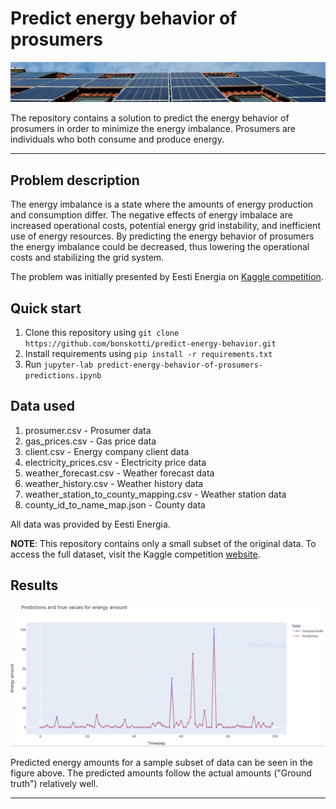 # Predict energy behavior of prosumers

![Solar panels on roof](img/cover_photo.jpg "Title")

The repository contains a solution to predict the energy behavior of prosumers in order to minimize the energy imbalance. Prosumers are individuals who both consume and produce energy.

---
## Problem description

The energy imbalance is a state where the amounts of energy production and consumption differ. The negative effects of energy imbalace are increased operational costs, potential energy grid instability, and inefficient use of energy resources.
By predicting the energy behavior of prosumers the energy imbalance could be decreased, thus lowering the operational costs and stabilizing the grid system.

The problem was initially presented by Eesti Energia on [Kaggle competition](https://www.kaggle.com/competitions/predict-energy-behavior-of-prosumers/overview).

## Quick start

1. Clone this repository using `git clone https://github.com/bonskotti/predict-energy-behavior.git`
2. Install requirements using `pip install -r requirements.txt`
3. Run `jupyter-lab predict-energy-behavior-of-prosumers-predictions.ipynb`

## Data used

1. prosumer.csv - Prosumer data
2. gas_prices.csv - Gas price data
3. client.csv - Energy company client data
4. electricity_prices.csv - Electricity price data
5. weather_forecast.csv - Weather forecast data
6. weather_history.csv - Weather history data
7. weather_station_to_county_mapping.csv - Weather station data
8. county_id_to_name_map.json - County data

All data was provided by Eesti Energia. 

**NOTE**: This repository contains only a small subset of the original data. To access the full dataset, visit the Kaggle competition [website](https://www.kaggle.com/competitions/predict-energy-behavior-of-prosumers/data).

## Results

![Results](img/results.JPG "Title")

Predicted energy amounts for a sample subset of data can be seen in the figure above. The predicted amounts follow the actual amounts ("Ground truth") relatively well.

---
   

